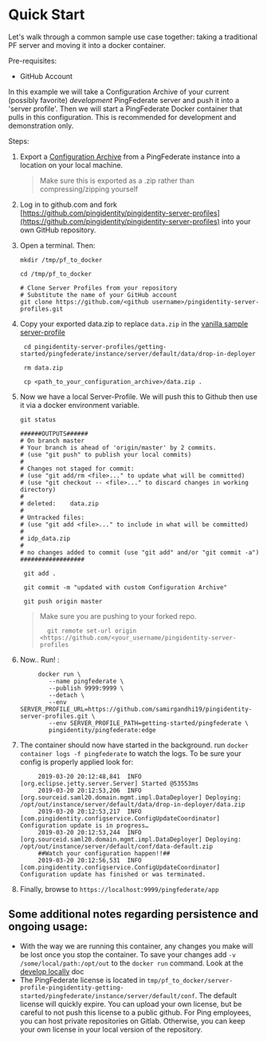 # Quick Start

Let's walk through a common sample use case together: taking a traditional PF server and moving it into a docker container.

Pre-requisites:

* GitHub Account

In this example we will take a Configuration Archive of your current \(possibly favorite\) _development_ PingFederate server and push it into a 'server profile'. Then we will start a PingFederate Docker container that pulls in this configuration. This is recommended for development and demonstration only.

Steps:

1. Export a [Configuration Archive](https://support.pingidentity.com/s/document-item?bundleId=pingfederate-84&topicId=adminGuide%2Fpf_c_configurationArchive.html) from a PingFederate instance into a location on your local machine.

   > Make sure this is exported as a .zip rather than compressing/zipping yourself

2. Log in to github.com and fork [https://github.com/pingidentity/pingidentity-server-profiles](https://github.com/pingidentity/pingidentity-server-profiles) into your own GitHub repository.
3. Open a terminal. Then:

   ```shell
   mkdir /tmp/pf_to_docker

   cd /tmp/pf_to_docker

   # Clone Server Profiles from your repository
   # Substitute the name of your GitHub account
   git clone https://github.com/<github username>/pingidentity-server-profiles.git
   ```

4. Copy your exported data.zip to replace `data.zip` in the [vanilla sample server-profile](https://github.com/pingidentity/pingidentity-server-profiles/tree/master/getting-started)

   ```text
    cd pingidentity-server-profiles/getting-started/pingfederate/instance/server/default/data/drop-in-deployer

    rm data.zip

    cp <path_to_your_configuration_archive>/data.zip .
   ```

5. Now we have a local Server-Profile. We will push this to Github then use it via a docker environment variable. 

   ```text
   git status

   ######OUTPUTS######
   # On branch master
   # Your branch is ahead of 'origin/master' by 2 commits.
   # (use "git push" to publish your local commits)
   #
   # Changes not staged for commit:
   # (use "git add/rm <file>..." to update what will be committed)
   # (use "git checkout -- <file>..." to discard changes in working directory)
   #
   # deleted:    data.zip
   #
   # Untracked files:
   # (use "git add <file>..." to include in what will be committed)
   #
   # idp_data.zip
   #
   # no changes added to commit (use "git add" and/or "git commit -a")
   ##################
   ```

   ```text
    git add .

    git commit -m "updated with custom Configuration Archive"

    git push origin master
   ```
    > Make sure you are pushing to your forked repo.
    >```
    >   git remote set-url origin <https://github.com/<your_username/pingidentity-server-profiles
    >```

6. Now.. Run! :

   ```text
        docker run \
           --name pingfederate \
           --publish 9999:9999 \
           --detach \
           --env SERVER_PROFILE_URL=https://github.com/samirgandhi19/pingidentity-server-profiles.git \
           --env SERVER_PROFILE_PATH=getting-started/pingfederate \
           pingidentity/pingfederate:edge
   ```

7. The container should now have started in the background. run `docker container logs -f pingfederate` to watch the logs. To be sure your config is properly applied look for:

   ```text
        2019-03-20 20:12:48,841  INFO  [org.eclipse.jetty.server.Server] Started @53553ms
        2019-03-20 20:12:53,206  INFO  [org.sourceid.saml20.domain.mgmt.impl.DataDeployer] Deploying: /opt/out/instance/server/default/data/drop-in-deployer/data.zip
        2019-03-20 20:12:53,217  INFO  [com.pingidentity.configservice.ConfigUpdateCoordinator] Configuration update is in progress…
        2019-03-20 20:12:53,244  INFO  [org.sourceid.saml20.domain.mgmt.impl.DataDeployer] Deploying: /opt/out/instance/server/default/conf/data-default.zip
        ##Watch your configuration happen!!##
        2019-03-20 20:12:56,531  INFO  [com.pingidentity.configservice.ConfigUpdateCoordinator] Configuration update has finished or was terminated.
   ```

8. Finally, browse to `https://localhost:9999/pingfederate/app`

## Some additional notes regarding persistence and ongoing usage:

* With the way we are running this container, any changes you make will be lost once you stop the container. To save your changes add `-v /some/local/path:/opt/out` to the `docker run` command. Look at the [develop locally](./local-workspace.md) doc
* The PingFederate license is located in `tmp/pf_to_docker/server-profile-pingidentity-getting-started/pingfederate/instance/server/default/conf`. The default license will quickly expire. You can upload your own license, but be careful to not push this license to a public github. For Ping employees, you can host private repositories on Gitlab. Otherwise, you can keep your own license in your local version of the repository.

